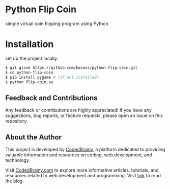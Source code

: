 # Python Flip Coin
 simple virtual coin flipping program using Python

# Installation

set up the project locally.

```bash
$ git glone https://github.com/hacess/python-flip-coin.git
$ cd python-flip-coin
$ pip install pygame # (If not installed)
$ python flip-coin.py
```

## Feedback and Contributions

Any feedback or contributions are highly appreciated! If you have any suggestions, bug reports, or feature requests, please open an issue on this repository.

## About the Author

This project is developed by [CodedBrainy](https://www.codedbrainy.com), a platform dedicated to providing valuable information and resources on coding, web development, and technology.

Visit [CodedBrainy.com](https://www.codedbrainy.com) to explore more informative articles, tutorials, and resources related to web development and programming.
Visit [link](https://www.codedbrainy.com/coin-flip-python/) to read the blog
